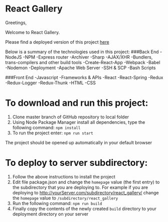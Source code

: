 # React Gallery

Greetings,

Welcome to React Gallery.

Please find a deployed version of this project
[here](http://www.waxworlds.org/dan/react_gallery/)

Below is a summary of the technologies used in this project:
  ###Back End
    -NodeJS
    -NPM
        -Express router
        -Archiver
        -Sharp
    -AJAX/XHR
    -Bundlers, trans-compilers and other build tools
        -Create-React-App
        -Webpack
        -Babel
        -Nodemon
    -Deployment
        -Apache Web Server
        -SSH & SCP
        -Bash Scripts


  ###Front End
    -Javascript
    -Frameworks & APIs
        -React
        -React-Spring
        -Redux
            -Redux-Logger
            -Redux-Thunk
    -HTML
    -CSS

# To download and run this project:
  1. Clone master branch of GitHub repository to local folder
  2. Using Node Package Manager install all dependencies, type the following
     command:
    `npm install`
  3. To run the project enter:
    `npm run start`

The project should be opened up automatically in your default browser

# To deploy to server subdirectory:
  1. Follow the above instructions to install the project
  2. Edit file package.json and change the `homepage` value (the first entry) to
     the subdirectory that you are deploying to. For example if you are
     deploying to http://yourServer.com/subdirectory/react_gallery/
     change the `homepage` value to `/subdirectory/react_gallery`
  3. Run the following command:
     `npm run build`
  4. Finally copy the contents of the newly created `build` directory to your
     deployment directory on your server
